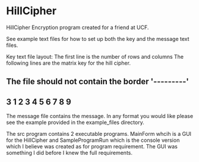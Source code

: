 HillCipher
==========

HillCipher Encryption program created for a friend at UCF. 

See example text files for how to set up both the key and the message text files.

Key text file layout: The first line is the number of rows and columns
The following lines are the matrix key for the hill cipher. 

The file should not contain the border '---------'
------------------------------------------------
3
1 2 3
4 5 6
7 8 9
------------------------------------------------
The message file contains the message. In any format you would like please see the example provided in the example_files directory.

The src program contains 2 executable programs. MainForm whcih is a GUI for the HillCipher and SampleProgramRun which is the console version which I believe was created as for program requirement. The GUI was something I did before I knew the full requirements.
